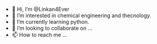 - 👋 Hi, I’m @Linkan4Ever
- 👀 I’m interested in chemical engineering and thecnology.
- 🌱 I’m currently learning python.
- 💞️ I’m looking to collaborate on ...
- 📫 How to reach me ...

<!---
Linkan4Ever/Linkan4Ever is a ✨ special ✨ repository because its `README.md` (this file) appears on your GitHub profile.
You can click the Preview link to take a look at your changes.
--->
